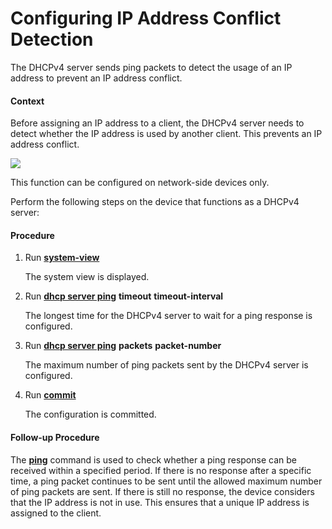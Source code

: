 Configuring IP Address Conflict Detection
=========================================

The DHCPv4 server sends ping packets to detect the usage of an IP address to prevent an IP address conflict.

#### Context

Before assigning an IP address to a client, the DHCPv4 server needs to detect whether the IP address is used by another client. This prevents an IP address conflict.

![](../../../../public_sys-resources/note_3.0-en-us.png) 

This function can be configured on network-side devices only.

Perform the following steps on the device that functions as a DHCPv4 server:


#### Procedure

1. Run [**system-view**](cmdqueryname=system-view)
   
   
   
   The system view is displayed.
2. Run [**dhcp server ping**](cmdqueryname=dhcp+server+ping) **timeout** **timeout-interval**
   
   
   
   The longest time for the DHCPv4 server to wait for a ping response is configured.
3. Run [**dhcp server ping**](cmdqueryname=dhcp+server+ping) **packets** **packet-number**
   
   
   
   The maximum number of ping packets sent by the DHCPv4 server is configured.
4. Run [**commit**](cmdqueryname=commit)
   
   
   
   The configuration is committed.

#### Follow-up Procedure

The [**ping**](cmdqueryname=ping) command is used to check whether a ping response can be received within a specified period. If there is no response after a specific time, a ping packet continues to be sent until the allowed maximum number of ping packets are sent. If there is still no response, the device considers that the IP address is not in use. This ensures that a unique IP address is assigned to the client.